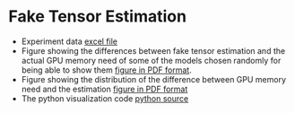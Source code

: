 # Fake Tensor Estimation

- Experiment data [excel file](fake_tensor.xlsx)
- Figure showing the differences between fake tensor estimation and the actual GPU memory need of some of the models chosen randomly for being able to show them [figure in PDF format](ft_gb.pdf).
- Figure showing the distribution of the difference between GPU memory need and the estimation [figure in PDF format](difference_distribution.pdf)
- The python visualization code [python source](plotter.py)